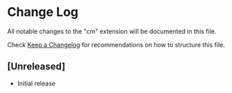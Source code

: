 # Change Log

All notable changes to the "cm" extension will be documented in this file.

Check [Keep a Changelog](http://keepachangelog.com/) for recommendations on how to structure this file.

## [Unreleased]

- Initial release